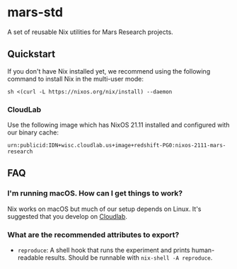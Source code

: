 # mars-std

A set of reusable Nix utilities for Mars Research projects.

## Quickstart

If you don't have Nix installed yet, we recommend using the following command to install Nix in the multi-user mode:

```
sh <(curl -L https://nixos.org/nix/install) --daemon
```

### CloudLab

Use the following image which has NixOS 21.11 installed and configured with our binary cache:

```
urn:publicid:IDN+wisc.cloudlab.us+image+redshift-PG0:nixos-2111-mars-research
```

## FAQ

### I'm running macOS. How can I get things to work?

Nix works on macOS but much of our setup depends on Linux.
It's suggested that you develop on [Cloudlab](https://www.cloudlab.us).

### What are the recommended attributes to export?

- `reproduce`: A shell hook that runs the experiment and prints human-readable results. Should be runnable with `nix-shell -A reproduce`.
